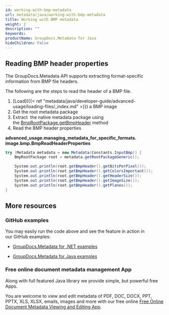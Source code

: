 ```yaml
---
id: working-with-bmp-metadata
url: metadata/java/working-with-bmp-metadata
title: Working with BMP metadata
weight: 2
description: ""
keywords: 
productName: GroupDocs.Metadata for Java
hideChildren: False
---
```

## Reading BMP header properties

The GroupDocs.Metadata API supports extracting format-specific information from BMP file headers.

The following are the steps to read the header of a BMP file.

1.  [Load]({{< ref "metadata/java/developer-guide/advanced-usage/loading-files/_index.md" >}}) a BMP image
2.  Get the root metadata package
3.  Extract  the native metadata package using the [BmpRootPackage.getBmpHeader](https://reference.groupdocs.com/metadata/java/com.groupdocs.metadata.core/BmpRootPackage#getBmpHeader()) method
4.  Read the BMP header properties

**advanced\_usage.managing\_metadata\_for\_specific\_formats.<WBR>image.bmp.BmpReadHeaderProperties**

```csharp
try (Metadata metadata = new Metadata(Constants.InputBmp)) {
	BmpRootPackage root = metadata.getRootPackageGeneric();

	System.out.println(root.getBmpHeader().getBitsPerPixel());
	System.out.println(root.getBmpHeader().getColorsImportant());
	System.out.println(root.getBmpHeader().getHeaderSize());
	System.out.println(root.getBmpHeader().getImageSize());
	System.out.println(root.getBmpHeader().getPlanes());
}
```

## More resources

### GitHub examples

You may easily run the code above and see the feature in action in our GitHub examples:

*   [GroupDocs.Metadata for .NET examples](https://github.com/groupdocs-metadata/GroupDocs.Metadata-for-.NET)
    
*   [GroupDocs.Metadata for Java examples](https://github.com/groupdocs-metadata/GroupDocs.Metadata-for-Java)
    

### Free online document metadata management App

Along with full featured Java library we provide simple, but powerful free Apps.

You are welcome to view and edit metadata of PDF, DOC, DOCX, PPT, PPTX, XLS, XLSX, emails, images and more with our free online [Free Online Document Metadata Viewing and Editing App](https://products.groupdocs.app/metadata).
